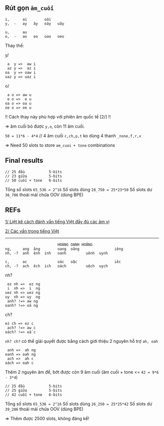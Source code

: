 ## Rút gọn `âm_cuối`

    i,      ai        oái
    y,  -   ay   ây   oáy   uây

    u,      au
    o,  -   ao   eo   oao   oeo

Thay thế:

y/

     a  y =>  aw i
     az y =>  az i
    oa  y => oaw i
    uaz y => uaz i

o/

     a o => aw u
     e o =>  e u
    oa o => oa u
    oe o => oe u

!! Cách thay này phù hợp với phiên âm quốc tế [2/] !!

=> âm cuối bỏ được `y,o`, còn 11 âm cuối.

`50 = 11*6 - 4*4` // 4 âm cuối `c,ch,p,t` ko dùng 4 thanh `_none,f,r,x`

=> Need 50 slots to store `am_cuoi + tone` combinations

## Final results

    // 25 đầu           5-bits
    // 23 giữa          5-bits
    // 50 cuối + tone   6-bits

Tổng số slots `65_536 = 2^16`
Số slots dùng `28_750 = 25*23*50`
Số slots dư   `36_786` thoải mái chứa OOV (dùng BPE)

## REFs

[1/ Liệt kê cách đánh vần tiếng Việt đầy đủ các âm vị](https://sites.google.com/site/sachquocngu/chuong-5/bai-75)


[2/ Các vần trong tiếng Việt](https://vi.wikipedia.org/wiki/Âm_vị_h%E1%BB%8Dc_tiếng_Việt#.C3.82m_ti.E1.BA.BFt_v.C3.A0_s.E1.BA.AFp_x.E1.BA.BFp_.C3.A2m)


- - -

                            HOÀNG OANH HOẰNG
    ng,     ang  ăng        oang  oăng                iêng
    nh, -?  anh  ênh  inh   oanh         uênh  uynh

    c,      ac              oác   oặc                 iêc
    ch, -?  ach  êch  ich   oách         uệch  uỵch  


nh?

     ez nh =>  ez ng
     i  nh =>  i  ng
    uez nh => uez ng
    uy  nh => uy  ng
     anh? !=> aw ng
    oanh? !=> oă ng

ch?

    ez ch => ez c
     ach? !=> aw c
    oách? !=> oắ c

`nh? ch?` có thể giải quyết được bằng cách giới thiệu 2 nguyên hỗ trợ `ah, oah`

     anh =>  ah ng
    oanh => oah ng
     ach =>  ah c
    oách => oah c

Thêm 2 nguyên âm để, bớt được còn 9 âm cuối (âm cuối + tone <= `42 = 9*6 - 3*4`)

    // 25 đầu           5-bits
    // 25 giữa          5-bits
    // 42 cuối + tone   6-bits

Tổng số slots `65_536 = 2^16`
Số slots dùng `26_250 = 25*25*42`
Số slots dư   `39_286` thoải mái chứa OOV (dùng BPE)

=> Thêm được 2500 slots, không đáng kể!

